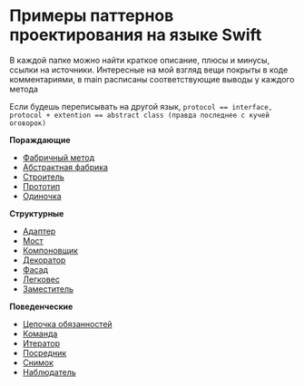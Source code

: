 # Примеры паттернов проектирования на языке Swift


В каждой папке можно найти краткое описание, плюсы и минусы, ссылки на источники. Интересные на мой взгляд вещи покрыты в коде комментариями, в main расписаны соответствующие выводы у каждого метода


Если будешь переписывать на другой язык, `protocol == interface, protocol + extention == abstract class (правда последнее с кучей оговорок)`

**Пораждающие**
- [Фабричный метод](https://github.com/lolsmh/patterns_swift/tree/main/FactoryMethod)
- [Абстрактная фабрика](https://github.com/lolsmh/patterns_swift/tree/main/AbstractFactory)
- [Строитель](https://github.com/lolsmh/patterns_swift/tree/main/Builder)
- [Прототип](https://github.com/lolsmh/patterns_swift/tree/main/Prototype)
- [Одиночка](https://github.com/lolsmh/patterns_swift/tree/main/Singleton)

**Структурные**
- [Адаптер](https://github.com/lolsmh/patterns_swift/tree/main/Adapter)
- [Мост](https://github.com/lolsmh/patterns_swift/tree/main/Bridge)
- [Компоновщик](https://github.com/lolsmh/patterns_swift/tree/main/Composite)
- [Декоратор](https://github.com/lolsmh/patterns_swift/tree/main/Decorator)
- [Фасад](https://github.com/lolsmh/patterns_swift/tree/main/Facade)
- [Легковес](https://github.com/lolsmh/patterns_swift/tree/main/Flyweight)
- [Заместитель](https://github.com/lolsmh/patterns_swift/tree/main/Proxy)

**Поведенческие**
- [Цепочка обязанностей](https://github.com/lolsmh/patterns_swift/tree/main/ChainOfResponsibility)
- [Команда](https://github.com/lolsmh/patterns_swift/tree/main/Command)
- [Итератор](https://github.com/lolsmh/patterns_swift/tree/main/Iterator)
- [Посредник](https://github.com/lolsmh/patterns_swift/tree/main/Controller)
- [Снимок](https://github.com/lolsmh/patterns_swift/tree/main/Memento)
- [Наблюдатель](https://github.com/lolsmh/patterns_swift/tree/main/Observer)
